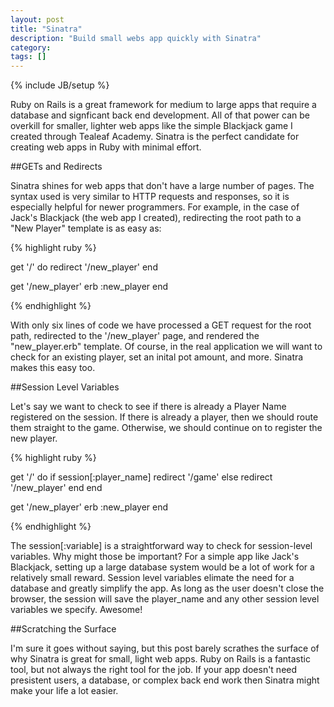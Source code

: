 ```yaml
---
layout: post
title: "Sinatra"
description: "Build small webs app quickly with Sinatra"
category: 
tags: []
---
```

{% include JB/setup %}

Ruby on Rails is a great framework for medium to large apps that require a database and signficant back end development. All of that power can be overkill for smaller, lighter web apps like the simple Blackjack game I created through Tealeaf Academy.
Sinatra is the perfect candidate for creating web apps in Ruby with minimal effort. 

<!--more-->

##GETs and Redirects

Sinatra shines for web apps that don't have a large number of pages. The syntax used is very similar to HTTP requests and responses, so it is especially helpful for newer programmers. For example, in the case of Jack's Blackjack (the web app I created), redirecting the root path to a "New Player" template is as easy as:

{% highlight ruby %}

get '/' do
  redirect '/new_player'
end

get '/new_player'
  erb :new_player
end  

{% endhighlight %}

With only six lines of code we have processed a GET request for the root path, redirected to the '/new_player' page, and rendered the "new_player.erb" template. Of course, in the real application we will want to check for an existing player, set an inital pot amount, and more. Sinatra makes this easy too. 

##Session Level Variables

Let's say we want to check to see if there is already a Player Name registered on the session. If there is already a player, then we should route them straight to the game. Otherwise, we should continue on to register the new player. 

{% highlight ruby %}

get '/' do
  if session[:player_name]
    redirect '/game'
  else
    redirect '/new_player'
  end
end

get '/new_player'
  erb :new_player
end  

{% endhighlight %}

The session[:variable] is a straightforward way to check for session-level variables. Why might those be important? For a simple app like Jack's Blackjack, setting up a large database system would be a lot of work for a relatively small reward. Session level variables elimate the need for a database and greatly simplify the app. As long as the user doesn't close the browser, the session will save the player_name and any other session level variables we specify. Awesome!

##Scratching the Surface

I'm sure it goes without saying, but this post barely scrathes the surface of why Sinatra is great for small, light web apps. Ruby on Rails is a fantastic tool, but not always the right tool for the job. If your app doesn't need presistent users, a database, or complex back end work then Sinatra might make your life a lot easier. 

